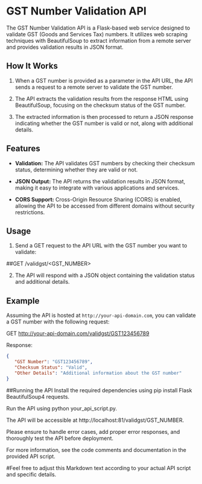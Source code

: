 # GST Number Validation API

The GST Number Validation API is a Flask-based web service designed to validate GST (Goods and Services Tax) numbers. It utilizes web scraping techniques with BeautifulSoup to extract information from a remote server and provides validation results in JSON format.

## How It Works

1. When a GST number is provided as a parameter in the API URL, the API sends a request to a remote server to validate the GST number.

2. The API extracts the validation results from the response HTML using BeautifulSoup, focusing on the checksum status of the GST number.

3. The extracted information is then processed to return a JSON response indicating whether the GST number is valid or not, along with additional details.

## Features

- **Validation:** The API validates GST numbers by checking their checksum status, determining whether they are valid or not.

- **JSON Output:** The API returns the validation results in JSON format, making it easy to integrate with various applications and services.

- **CORS Support:** Cross-Origin Resource Sharing (CORS) is enabled, allowing the API to be accessed from different domains without security restrictions.

## Usage

1. Send a GET request to the API URL with the GST number you want to validate:

##GET /validgst/<GST_NUMBER>

2. The API will respond with a JSON object containing the validation status and additional details.

## Example

Assuming the API is hosted at `http://your-api-domain.com`, you can validate a GST number with the following request:

GET http://your-api-domain.com/validgst/GST123456789


Response:

```json
{
   "GST Number": "GST123456789",
   "Checksum Status": "Valid",
   "Other Details": "Additional information about the GST number"
}
```


##Running the API
Install the required dependencies using pip install Flask BeautifulSoup4 requests.

Run the API using python your_api_script.py.

The API will be accessible at http://localhost:81/validgst/GST_NUMBER.

Please ensure to handle error cases, add proper error responses, and thoroughly test the API before deployment.

For more information, see the code comments and documentation in the provided API script.



#Feel free to adjust this Markdown text according to your actual API script and specific details.
